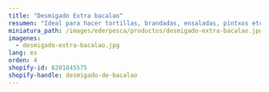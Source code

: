 ```yaml
---
title: "Desmigado Extra bacalao"
resumen: "Ideal para hacer tortillas, brandadas, ensaladas, pintxos etc. Sin piel y sin espinas."
miniatura_path: /images/ederpesca/productos/desmigado-extra-bacalao.jpg
imagenes:
  - desmigado-extra-bacalao.jpg
lang: es
orden: 4
shopify-id: 6201845575
shopify-handle: desmigado-de-bacalao
---
```

